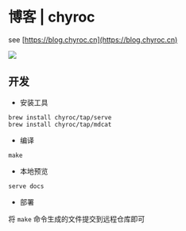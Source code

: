 # 博客 | chyroc

see [https://blog.chyroc.cn](https://blog.chyroc.cn)

![](https://media.chyroc.cn/img/fuckyou.gif)

## 开发

- 安装工具

```shell
brew install chyroc/tap/serve
brew install chyroc/tap/mdcat
```

- 编译

```shell
make
```

- 本地预览

```shell
serve docs
```

- 部署

将 `make` 命令生成的文件提交到远程仓库即可